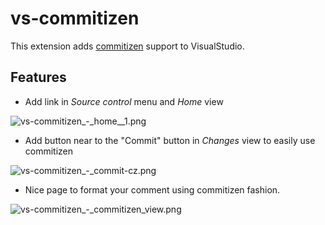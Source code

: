 # vs-commitizen
This extension adds [commitizen](https://github.com/commitizen/) support to VisualStudio.

## Features

* Add link in *Source control* menu and *Home* view

![vs-commitizen_-_home__1.png](https://mrluje.gallerycdn.vsassets.io/extensions/mrluje/vscommitizen/1.0.0.12/1519980733828/vs-commitizen_-_home__1.png)


* Add button near to the "Commit" button in *Changes* view to easily use commitizen

![vs-commitizen_-_commit-cz.png](https://mrluje.gallerycdn.vsassets.io/extensions/mrluje/vscommitizen/1.0.0.12/1519980733828/vs-commitizen_-_commit-cz.png)


* Nice page to format your comment using commitizen fashion.

![vs-commitizen_-_commitizen_view.png](https://mrluje.gallerycdn.vsassets.io/extensions/mrluje/vscommitizen/1.0.0.12/1519980733828/vs-commitizen_-_commitizen_view.png)
